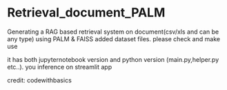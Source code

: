 # Retrieval_document_PALM
Generating a RAG based retrieval system on document(csv/xls and can be any type)  using PALM &amp; FAISS
added dataset files. please check and make use

it has both jupyternotebook version and python version (main.py,helper.py etc..). you inference on streamlit app

credit: codewithbasics
